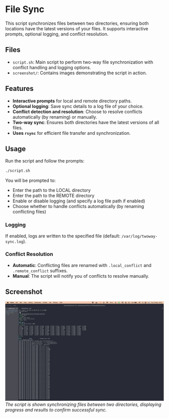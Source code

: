 # File Sync

This script synchronizes files between two directories, ensuring both locations have the latest versions of your files. It supports interactive prompts, optional logging, and conflict resolution.

## Files

- `script.sh`: Main script to perform two-way file synchronization with conflict handling and logging options.
- `screenshot/`: Contains images demonstrating the script in action.

## Features

- **Interactive prompts** for local and remote directory paths.
- **Optional logging**: Save sync details to a log file of your choice.
- **Conflict detection and resolution**: Choose to resolve conflicts automatically (by renaming) or manually.
- **Two-way sync**: Ensures both directories have the latest versions of all files.
- **Uses `rsync`** for efficient file transfer and synchronization.

## Usage

Run the script and follow the prompts:

```bash
./script.sh
```

You will be prompted to:

- Enter the path to the LOCAL directory
- Enter the path to the REMOTE directory
- Enable or disable logging (and specify a log file path if enabled)
- Choose whether to handle conflicts automatically (by renaming conflicting files)

### Logging

If enabled, logs are written to the specified file (default: `/var/log/twoway-sync.log`).

### Conflict Resolution

- **Automatic**: Conflicting files are renamed with `.local_conflict` and `.remote_conflict` suffixes.
- **Manual**: The script will notify you of conflicts to resolve manually.

## Screenshot

![Synchronization Process](screenshot/Screenshot%202025-05-15%20at%2015.51.15.png)
_The script is shown synchronizing files between two directories, displaying progress and results to confirm successful sync._
